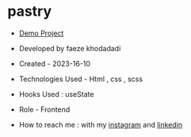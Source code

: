 # pastry

- [Demo Project](https://faezekhodadadi.github.io/pastry/)

- Developed by faeze khodadadi

- Created - 2023-16-10

- Technologies Used - Html , css , scss 

- Hooks Used : useState 

- Role - Frontend

- How to reach me : with my [instagram](https://www.instagram.com/faeze_khodadadi_web/) and [linkedin](https://www.linkedin.com/in/faeze-khodadadi-763a52296/)
